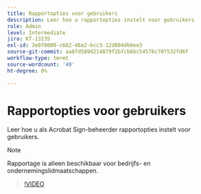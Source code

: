 ```yaml
---
title: Rapportopties voor gebruikers
description: Leer hoe u rapportopties instelt voor gebruikers
role: Admin
level: Intermediate
jira: KT-13235
exl-id: 3e8f8800-c662-46a2-bcc3-12d804db0ee3
source-git-commit: aa8fd589d214879f2bfcb6bc54576c707532fd6f
workflow-type: tm+mt
source-wordcount: '40'
ht-degree: 0%

---
```


# Rapportopties voor gebruikers

Leer hoe u als Acrobat Sign-beheerder rapportopties instelt voor gebruikers.

>[!NOTE]
>
>Rapportage is alleen beschikbaar voor bedrijfs- en ondernemingslidmaatschappen.

>[!VIDEO](https://video.tv.adobe.com/v/3419303?quality=12&learn=on&hidetitle=true)
